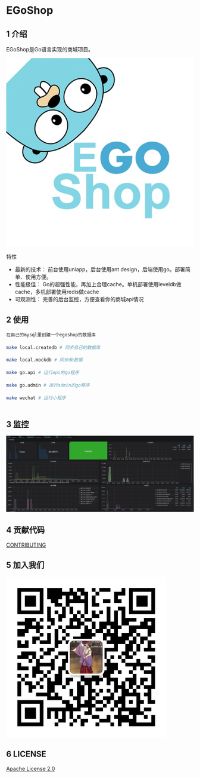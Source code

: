 # EGoShop
## 1 介绍
EGoShop是Go语言实现的商城项目。

![logo](./docs/img/logo.jpg)

特性
* 最新的技术： 前台使用uniapp，后台使用ant design，后端使用go。部署简单、使用方便。
* 性能极佳： Go的超强性能，再加上合理cache。单机部署使用leveldb做cache，多机部署使用redis做cache
* 可观测性： 完善的后台监控，方便查看你的商城api情况



## 2 使用
```bash
在自己的mysql里创建一个egoshop的数据库

make local.createdb # 同步自己的数据库

make local.mockdb # 同步db数据

make go.api # 运行api的go程序

make go.admin # 运行admin的go程序

make wechat # 运行小程序
 

```
## 3 监控
![monitor](./docs/img/monitor.png)

## 4 贡献代码

[CONTRIBUTING](./CONTRIBUTING-CN.md)

## 5 加入我们

![wechat](./docs/img/wechat.jpg)

## 6 LICENSE

[Apache License 2.0](./LICENSE)
